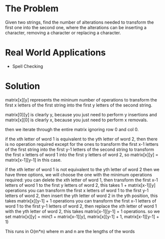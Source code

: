 # The Problem
Given two strings, find the number of alterations needed to transform the first one into the second one, where the alterations can be inserting a character, removing a character or replacing a character.
# Real World Applications
- Spell Checking

# Solution
matrix[x][y] represents the mininum number of operations to transform the first x letters of the first string into the first y letters of the second string.

matrix[0][y] is clearly y, because you just need to perform y insertions and matrix[x][0] is clearly x, because you just need to perform x removals.

then we iterate through the entire matrix ignoring row 0 and col 0.

if the xth letter of word 1 is equivalent to the yth letter of word 2, then there is no operation required except for the ones to transform the first x-1 letters of the first string into the first y-1 letters of the second string to transform the first x letters of word 1 into the first y letters of word 2, so matrix[x][y] = matrix[x-1][y-1] in this case.

if the xth letter of word 1 is not equivalent to the yth letter of word 2 then we have three options, we will choose the one with the minimum operations required:
    you can delete the xth letter of word 1, then transform the first x-1 letters of word 1 to the first y letters of word 2, this takes 1 + matrix[x-1][y] operations
    you can transform the first x letters of word 1 to the first y-1 letters of word 2, then insert the yth letter of word 2 in the yth position, this takes matrix[x][y-1] + 1 operations
    you can transform the first x-1 letters of word 1 to the first y-1 letters of word 2, then replace the xth letter of word 1 with the yth letter of word 2, this takes matrix[x-1][y-1] + 1 operations.
    so we set matrix[x][y] = min(1 + matrix[x-1][y], matrix[x][y-1] + 1, matrix[x-1][y-1] + 1)

This runs in O(m*n) where m and n are the lengths of the words
